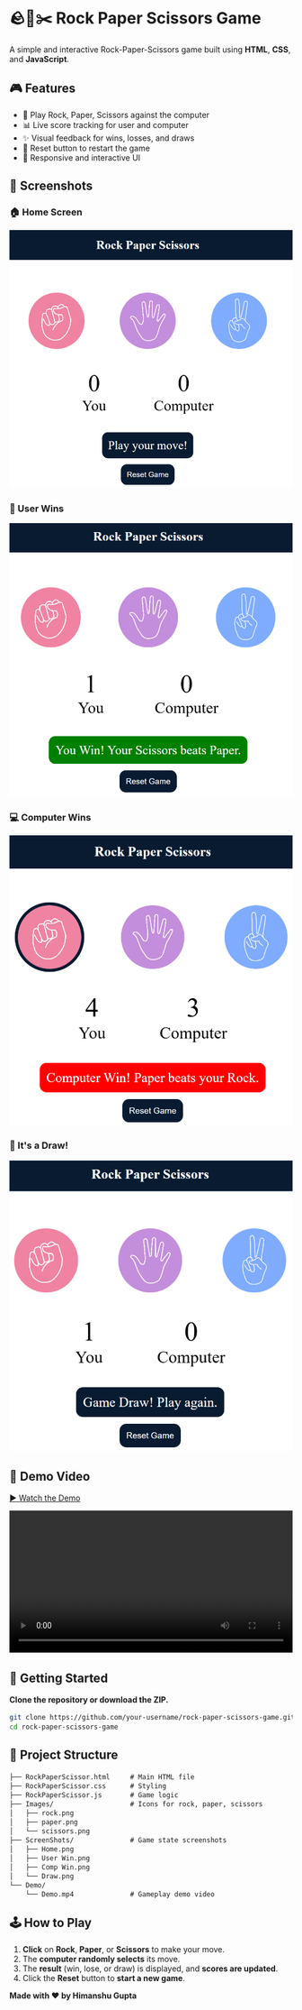 # 🪨📄✂️ Rock Paper Scissors Game

A simple and interactive Rock-Paper-Scissors game built using **HTML**, **CSS**, and **JavaScript**.

## 🎮 Features

- 🎲 Play Rock, Paper, Scissors against the computer  
- 📊 Live score tracking for user and computer  
- ✨ Visual feedback for wins, losses, and draws  
- 🔄 Reset button to restart the game  
- 📱 Responsive and interactive UI  

## 📸 Screenshots

### 🏠 Home Screen
![Home Screen](ScreenShots/Home.png)

### 🧑 User Wins
![User Win](ScreenShots/UserWin.png)

### 💻 Computer Wins
![Computer Win](ScreenShots/CompWin.png)

### 🤝 It's a Draw!
![Draw](ScreenShots/Draw.png)

## 🎥 Demo Video

[▶️ Watch the Demo](Demo/Demo.mp4)

<video width="100%" controls>
  <source src="Demo/Demo.mp4" type="video/mp4">
  Your browser does not support the video tag.
</video>

## 🚀 Getting Started

**Clone the repository or download the ZIP.**

   ```sh
   git clone https://github.com/your-username/rock-paper-scissors-game.git
   cd rock-paper-scissors-game
   ```
## 📁 Project Structure
```
├── RockPaperScissor.html     # Main HTML file
├── RockPaperScissor.css      # Styling
├── RockPaperScissor.js       # Game logic
├── Images/                   # Icons for rock, paper, scissors
│   ├── rock.png
│   ├── paper.png
│   └── scissors.png
├── ScreenShots/              # Game state screenshots
│   ├── Home.png
│   ├── User Win.png
│   ├── Comp Win.png
│   └── Draw.png
└── Demo/
    └── Demo.mp4              # Gameplay demo video
```
## 🕹️ How to Play

1. **Click** on **Rock**, **Paper**, or **Scissors** to make your move.  
2. The **computer randomly selects** its move.  
3. The **result** (win, lose, or draw) is displayed, and **scores are updated**.  
4. Click the **Reset** button to **start a new game**.

**Made with ❤️ by Himanshu Gupta**
